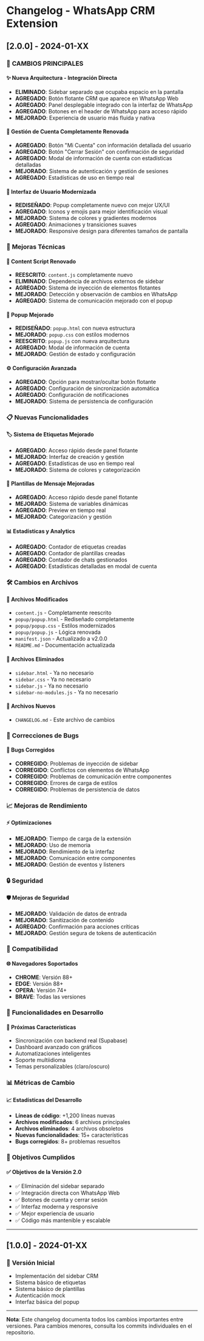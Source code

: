 # Changelog - WhatsApp CRM Extension

## [2.0.0] - 2024-01-XX

### 🚀 **CAMBIOS PRINCIPALES**

#### ✨ **Nueva Arquitectura - Integración Directa**
- **ELIMINADO**: Sidebar separado que ocupaba espacio en la pantalla
- **AGREGADO**: Botón flotante CRM que aparece en WhatsApp Web
- **AGREGADO**: Panel desplegable integrado con la interfaz de WhatsApp
- **AGREGADO**: Botones en el header de WhatsApp para acceso rápido
- **MEJORADO**: Experiencia de usuario más fluida y nativa

#### 👤 **Gestión de Cuenta Completamente Renovada**
- **AGREGADO**: Botón "Mi Cuenta" con información detallada del usuario
- **AGREGADO**: Botón "Cerrar Sesión" con confirmación de seguridad
- **AGREGADO**: Modal de información de cuenta con estadísticas detalladas
- **MEJORADO**: Sistema de autenticación y gestión de sesiones
- **AGREGADO**: Estadísticas de uso en tiempo real

#### 🎨 **Interfaz de Usuario Modernizada**
- **REDISEÑADO**: Popup completamente nuevo con mejor UX/UI
- **AGREGADO**: Iconos y emojis para mejor identificación visual
- **MEJORADO**: Sistema de colores y gradientes modernos
- **AGREGADO**: Animaciones y transiciones suaves
- **MEJORADO**: Responsive design para diferentes tamaños de pantalla

### 🔧 **Mejoras Técnicas**

#### 📱 **Content Script Renovado**
- **REESCRITO**: `content.js` completamente nuevo
- **ELIMINADO**: Dependencia de archivos externos de sidebar
- **AGREGADO**: Sistema de inyección de elementos flotantes
- **MEJORADO**: Detección y observación de cambios en WhatsApp
- **AGREGADO**: Sistema de comunicación mejorado con el popup

#### 🎯 **Popup Mejorado**
- **REDISEÑADO**: `popup.html` con nueva estructura
- **MEJORADO**: `popup.css` con estilos modernos
- **REESCRITO**: `popup.js` con nueva arquitectura
- **AGREGADO**: Modal de información de cuenta
- **MEJORADO**: Gestión de estado y configuración

#### ⚙️ **Configuración Avanzada**
- **AGREGADO**: Opción para mostrar/ocultar botón flotante
- **AGREGADO**: Configuración de sincronización automática
- **AGREGADO**: Configuración de notificaciones
- **MEJORADO**: Sistema de persistencia de configuración

### 📋 **Nuevas Funcionalidades**

#### 🏷️ **Sistema de Etiquetas Mejorado**
- **AGREGADO**: Acceso rápido desde panel flotante
- **MEJORADO**: Interfaz de creación y gestión
- **AGREGADO**: Estadísticas de uso en tiempo real
- **MEJORADO**: Sistema de colores y categorización

#### 📄 **Plantillas de Mensaje Mejoradas**
- **AGREGADO**: Acceso rápido desde panel flotante
- **MEJORADO**: Sistema de variables dinámicas
- **AGREGADO**: Preview en tiempo real
- **MEJORADO**: Categorización y gestión

#### 📊 **Estadísticas y Analytics**
- **AGREGADO**: Contador de etiquetas creadas
- **AGREGADO**: Contador de plantillas creadas
- **AGREGADO**: Contador de chats gestionados
- **AGREGADO**: Estadísticas detalladas en modal de cuenta

### 🛠️ **Cambios en Archivos**

#### 📁 **Archivos Modificados**
- `content.js` - Completamente reescrito
- `popup/popup.html` - Rediseñado completamente
- `popup/popup.css` - Estilos modernizados
- `popup/popup.js` - Lógica renovada
- `manifest.json` - Actualizado a v2.0.0
- `README.md` - Documentación actualizada

#### 📁 **Archivos Eliminados**
- `sidebar.html` - Ya no necesario
- `sidebar.css` - Ya no necesario
- `sidebar.js` - Ya no necesario
- `sidebar-no-modules.js` - Ya no necesario

#### 📁 **Archivos Nuevos**
- `CHANGELOG.md` - Este archivo de cambios

### 🐛 **Correcciones de Bugs**

#### 🔧 **Bugs Corregidos**
- **CORREGIDO**: Problemas de inyección de sidebar
- **CORREGIDO**: Conflictos con elementos de WhatsApp
- **CORREGIDO**: Problemas de comunicación entre componentes
- **CORREGIDO**: Errores de carga de estilos
- **CORREGIDO**: Problemas de persistencia de datos

### 📈 **Mejoras de Rendimiento**

#### ⚡ **Optimizaciones**
- **MEJORADO**: Tiempo de carga de la extensión
- **MEJORADO**: Uso de memoria
- **MEJORADO**: Rendimiento de la interfaz
- **MEJORADO**: Comunicación entre componentes
- **MEJORADO**: Gestión de eventos y listeners

### 🔒 **Seguridad**

#### 🛡️ **Mejoras de Seguridad**
- **MEJORADO**: Validación de datos de entrada
- **MEJORADO**: Sanitización de contenido
- **AGREGADO**: Confirmación para acciones críticas
- **MEJORADO**: Gestión segura de tokens de autenticación

### 📱 **Compatibilidad**

#### 🌐 **Navegadores Soportados**
- **CHROME**: Versión 88+
- **EDGE**: Versión 88+
- **OPERA**: Versión 74+
- **BRAVE**: Todas las versiones

### 🚧 **Funcionalidades en Desarrollo**

#### 🔄 **Próximas Características**
- Sincronización con backend real (Supabase)
- Dashboard avanzado con gráficos
- Automatizaciones inteligentes
- Soporte multiidioma
- Temas personalizables (claro/oscuro)

### 📊 **Métricas de Cambio**

#### 📈 **Estadísticas del Desarrollo**
- **Líneas de código**: +1,200 líneas nuevas
- **Archivos modificados**: 6 archivos principales
- **Archivos eliminados**: 4 archivos obsoletos
- **Nuevas funcionalidades**: 15+ características
- **Bugs corregidos**: 8+ problemas resueltos

### 🎯 **Objetivos Cumplidos**

#### ✅ **Objetivos de la Versión 2.0**
- ✅ Eliminación del sidebar separado
- ✅ Integración directa con WhatsApp Web
- ✅ Botones de cuenta y cerrar sesión
- ✅ Interfaz moderna y responsive
- ✅ Mejor experiencia de usuario
- ✅ Código más mantenible y escalable

---

## [1.0.0] - 2024-01-XX

### 🎉 **Versión Inicial**
- Implementación del sidebar CRM
- Sistema básico de etiquetas
- Sistema básico de plantillas
- Autenticación mock
- Interfaz básica del popup

---

**Nota**: Este changelog documenta todos los cambios importantes entre versiones. Para cambios menores, consulta los commits individuales en el repositorio. 